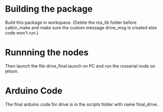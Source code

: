 # Building the package
Build this package in workspace. (Delete the ros_lib folder before catkin_make and make sure the custom message drive_msg is created else code won't run.)

# Runnning the nodes
Then launch the file drive_final.launch on PC and run the rosserial node on jetson.

# Arduino Code
The final arduino code for drive is in the scripts folder with name final_drive.
